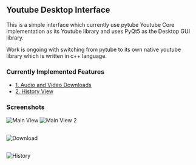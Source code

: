 
## Youtube Desktop Interface

This is a simple interface which currently use pytube Youtube Core implementation
as its Youtube library and uses PyQt5 as the Desktop GUI library.

Work is ongoing with switching from pytube to its own native youtube 
library which is written in c++ language.

### Currently Implemented Features
* [1. Audio and Video Downloads](#download)
* [2. History View](#history)

### Screenshots

![Main View](https://drive.google.com/uc?export=view&id=1TFYlAbZ6P-tNdqfiMCh3WdGFCY6V09tz)
![Main View 2](https://drive.google.com/uc?export=view&id=1Wmso5AN-UspByH4rebV5xHsOuGp2wvYI)

## <a id="download"></a>
![Download](https://drive.google.com/uc?export=view&id=1bl-X21APsVXZzbroo6QihUGXKLGfd6dF)
## <a id="history"></a>
![History](https://drive.google.com/uc?export=view&id=1ZcBBGO5oCQCYuJmFnYs1YsrAN23GHvLT)